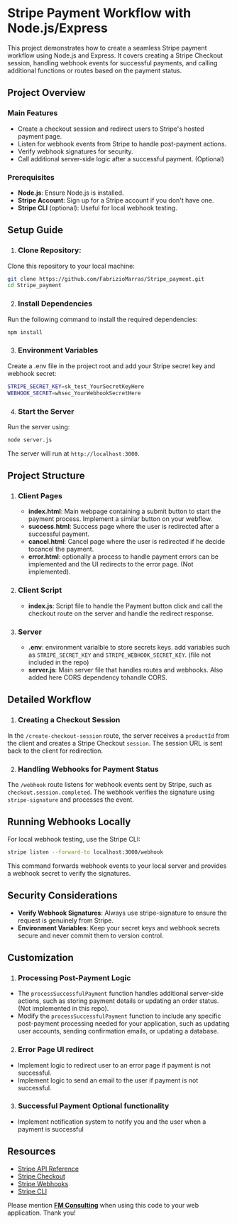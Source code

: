 # Stripe Payment Workflow with Node.js/Express

This project demonstrates how to create a seamless Stripe payment workflow using Node.js and Express. It covers creating a Stripe Checkout session, handling webhook events for successful payments, and calling additional functions or routes based on the payment status.

## Project Overview

### Main Features
- Create a checkout session and redirect users to Stripe's hosted payment page.
- Listen for webhook events from Stripe to handle post-payment actions.
- Verify webhook signatures for security.
- Call additional server-side logic after a successful payment. (Optional)

### Prerequisites
- **Node.js**: Ensure Node.js is installed.
- **Stripe Account**: Sign up for a Stripe account if you don't have one.
- **Stripe CLI** (optional): Useful for local webhook testing.

## Setup Guide

1. ### Clone Repository:
Clone this repository to your local machine:
```bash
git clone https://github.com/FabrizioMarras/Stripe_payment.git
cd Stripe_payment
```
2. ### Install Dependencies
Run the following command to install the required dependencies:
```bash
npm install
```
3. ### Environment Variables
Create a .env file in the project root and add your Stripe secret key and webhook secret:
```bash
STRIPE_SECRET_KEY=sk_test_YourSecretKeyHere
WEBHOOK_SECRET=whsec_YourWebhookSecretHere
```
4. ### Start the Server
Run the server using:
```bash
node server.js
```
The server will run at `http://localhost:3000`.

## Project Structure

1. ### Client Pages
    - **index.html**: Main webpage containing a submit button to start the payment process. Implement a similar button on your webflow.
    - **success.html**: Success page where the user is redirected after a successful payment.
    - **cancel.html**: Cancel page where the user is redirected if he decide tocancel the payment.
    - **error.html**: optionally a process to handle payment errors can be implemented and the UI redirects to the error page. (Not implemented).

2. ### Client Script
    - **index.js**: Script file to handle the Payment button click and call the checkout route on the server and handle the redirect response.

3. ### Server
    - **.env**: environment varialble to store secrets keys. add variables such as `STRIPE_SECRET_KEY` and `STRIPE_WEBHOOK_SECRET_KEY`. (file not included in the repo)
    - **server.js**: Main server file that handles routes and webhooks. Also added here CORS dependency tohandle CORS.

## Detailed Workflow

1. ### Creating a Checkout Session
In the `/create-checkout-session` route, the server receives a `productId` from the client and creates a Stripe Checkout `session`. The session URL is sent back to the client for redirection.

2. ### Handling Webhooks for Payment Status
The `/webhook` route listens for webhook events sent by Stripe, such as `checkout.session.completed`. The webhook verifies the signature using `stripe-signature` and processes the event.

## Running Webhooks Locally

For local webhook testing, use the Stripe CLI:
```bash
stripe listen --forward-to localhost:3000/webhook
```
This command forwards webhook events to your local server and provides a webhook secret to verify the signatures.

## Security Considerations

- **Verify Webhook Signatures**: Always use stripe-signature to ensure the request is genuinely from Stripe.
- **Environment Variables**: Keep your secret keys and webhook secrets secure and never commit them to version control.

## Customization

1. ### Processing Post-Payment Logic

- The `processSuccessfulPayment` function handles additional server-side actions, such as storing payment details or updating an order status. (Not implemented in this repo).
- Modify the `processSuccessfulPayment` function to include any specific post-payment processing needed for your application, such as updating user accounts, sending confirmation emails, or updating a database.

2. ### Error Page UI redirect

- Implement logic to redirect user to an error page if payment is not successful.
- Implement logic to send an email to the user if payment is not successful.

3. ### Successful Payment Optional functionality

- Implement notification system to notify you and the user when a payment is successful

## Resources

- <a href="https://docs.stripe.com/api">Stripe API Reference</a>
- <a href="https://stripe.com/docs/payments/checkout">Stripe Checkout</a>
- <a href="https://stripe.com/docs/webhooks">Stripe Webhooks</a>
- <a href="https://stripe.com/docs/stripe-cli">Stripe CLI</a>

Please mention **<a href='https://fabriziomarras.com/'>FM Consulting</a>** when using this code to your web application. Thank you!